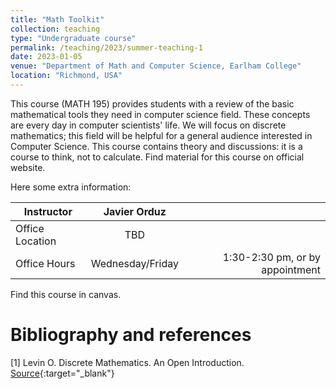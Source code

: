 ```yaml
---
title: "Math Toolkit"
collection: teaching
type: "Undergraduate course"
permalink: /teaching/2023/summer-teaching-1
date: 2023-01-05
venue: "Department of Math and Computer Science, Earlham College"
location: "Richmond, USA"
---
```


This course (MATH 195) provides students with a review of the basic mathematical tools they need in 
computer science field. 
These concepts are every day in computer scientists' life.
We will focus on discrete mathematics; this field will be helpful for a general audience interested in Computer Science.
This course contains theory and discussions: it is a course to think, not to calculate. 
Find material for this course on official website.
<!--[BU website](https://tinyurl.com/yhgalmw6){:target="_blank"}, -->

Here some extra information:

| Instructor   |      Javier Orduz      |   |
|--------------------|:-----------------------:|----------------:|
| Office Location |  TBD |  |
| Office Hours |    Wednesday/Friday   |   1:30-2:30 pm, or by appointment |


Find this course in canvas.

# Bibliography and references
[1] Levin O.  Discrete Mathematics. An Open Introduction. [Source](https://discrete.openmathbooks.org/dmoi3.html){:target="_blank"}
